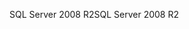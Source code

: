 <span data-ttu-id="02c39-101">SQL Server 2008 R2</span><span class="sxs-lookup"><span data-stu-id="02c39-101">SQL Server 2008 R2</span></span>